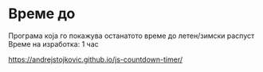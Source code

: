 # Време до

Програма која го покажува останатото време до летен/зимски распуст  
Време на изработка: 1 час  
  
https://andrejstojkovic.github.io/js-countdown-timer/
